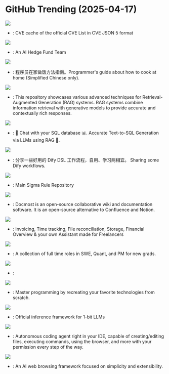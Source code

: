 # GitHub Trending (2025-04-17)

![](https://img.shields.io/badge/none-New%20151-green?style=flat-square&logo=appveyor)
- [](https://github.comundefined): CVE cache of the official CVE List in CVE JSON 5 format

![](https://img.shields.io/badge/Python-New%201-green?style=flat-square&logo=appveyor)
- [](https://github.comundefined): An AI Hedge Fund Team

![](https://img.shields.io/badge/Dockerfile-New%202-green?style=flat-square&logo=appveyor)
- [](https://github.comundefined): 程序员在家做饭方法指南。Programmer's guide about how to cook at home (Simplified Chinese only).

![](https://img.shields.io/badge/Jupyter%20Notebook-New%20402-green?style=flat-square&logo=appveyor)
- [](https://github.comundefined): This repository showcases various advanced techniques for Retrieval-Augmented Generation (RAG) systems. RAG systems combine information retrieval with generative models to provide accurate and contextually rich responses.

![](https://img.shields.io/badge/Python-New%20377-green?style=flat-square&logo=appveyor)
- [](https://github.comundefined): 🤖 Chat with your SQL database 📊. Accurate Text-to-SQL Generation via LLMs using RAG 🔄.

![](https://img.shields.io/badge/none-New%20219-green?style=flat-square&logo=appveyor)
- [](https://github.comundefined): 分享一些好用的 Dify DSL 工作流程，自用、学习两相宜。 Sharing some Dify workflows.

![](https://img.shields.io/badge/Python-New%207-green?style=flat-square&logo=appveyor)
- [](https://github.comundefined): Main Sigma Rule Repository

![](https://img.shields.io/badge/TypeScript-New%2053-green?style=flat-square&logo=appveyor)
- [](https://github.comundefined): Docmost is an open-source collaborative wiki and documentation software. It is an open-source alternative to Confluence and Notion.

![](https://img.shields.io/badge/TypeScript-New%2010-green?style=flat-square&logo=appveyor)
- [](https://github.comundefined): Invoicing, Time tracking, File reconciliation, Storage, Financial Overview & your own Assistant made for Freelancers

![](https://img.shields.io/badge/none-New%208-green?style=flat-square&logo=appveyor)
- [](https://github.comundefined): A collection of full time roles in SWE, Quant, and PM for new grads.

![](https://img.shields.io/badge/Python-New%2015-green?style=flat-square&logo=appveyor)
- [](https://github.comundefined): 

![](https://img.shields.io/badge/Markdown-New%20382-green?style=flat-square&logo=appveyor)
- [](https://github.comundefined): Master programming by recreating your favorite technologies from scratch.

![](https://img.shields.io/badge/C%2B%2B-New%20279-green?style=flat-square&logo=appveyor)
- [](https://github.comundefined): Official inference framework for 1-bit LLMs

![](https://img.shields.io/badge/TypeScript-New%20178-green?style=flat-square&logo=appveyor)
- [](https://github.comundefined): Autonomous coding agent right in your IDE, capable of creating/editing files, executing commands, using the browser, and more with your permission every step of the way.

![](https://img.shields.io/badge/TypeScript-New%20139-green?style=flat-square&logo=appveyor)
- [](https://github.comundefined): An AI web browsing framework focused on simplicity and extensibility.

